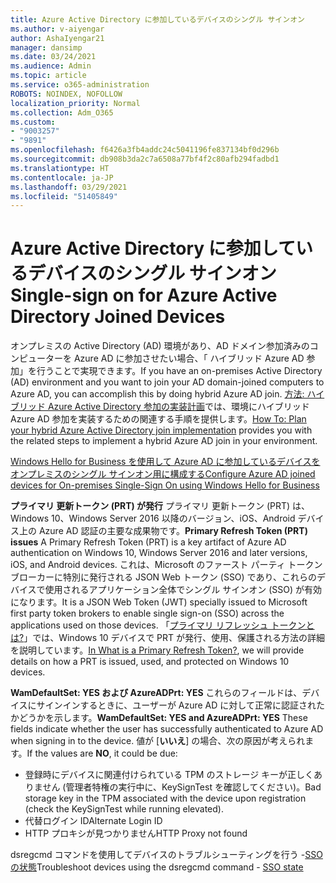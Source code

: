 ```yaml
---
title: Azure Active Directory に参加しているデバイスのシングル サインオン
ms.author: v-aiyengar
author: AshaIyengar21
manager: dansimp
ms.date: 03/24/2021
ms.audience: Admin
ms.topic: article
ms.service: o365-administration
ROBOTS: NOINDEX, NOFOLLOW
localization_priority: Normal
ms.collection: Adm_O365
ms.custom:
- "9003257"
- "9891"
ms.openlocfilehash: f6426a3fb4addc24c5041196fe837134bf0d296b
ms.sourcegitcommit: db908b3da2c7a6508a77bf4f2c80afb294fadbd1
ms.translationtype: HT
ms.contentlocale: ja-JP
ms.lasthandoff: 03/29/2021
ms.locfileid: "51405849"
---
```

# <a name="single-sign-on-for-azure-active-directory-joined-devices"></a><span data-ttu-id="8ea3a-102">Azure Active Directory に参加しているデバイスのシングル サインオン</span><span class="sxs-lookup"><span data-stu-id="8ea3a-102">Single-sign on for Azure Active Directory Joined Devices</span></span>

<span data-ttu-id="8ea3a-103">オンプレミスの Active Directory (AD) 環境があり、AD ドメイン参加済みのコンピューターを Azure AD に参加させたい場合、「 ハイブリッド Azure AD 参加」を行うことで実現できます。</span><span class="sxs-lookup"><span data-stu-id="8ea3a-103">If you have an on-premises Active Directory (AD) environment and you want to join your AD domain-joined computers to Azure AD, you can accomplish this by doing hybrid Azure AD join.</span></span> <span data-ttu-id="8ea3a-104">[方法: ハイブリッド Azure Active Directory 参加の実装計画](https://docs.microsoft.com/azure/active-directory/devices/hybrid-azuread-join-plan)では、環境にハイブリッド Azure AD 参加を実装するための関連する手順を提供します。</span><span class="sxs-lookup"><span data-stu-id="8ea3a-104">[How To: Plan your hybrid Azure Active Directory join implementation](https://docs.microsoft.com/azure/active-directory/devices/hybrid-azuread-join-plan) provides you with the related steps to implement a hybrid Azure AD join in your environment.</span></span>

[<span data-ttu-id="8ea3a-105">Windows Hello for Business を使用して Azure AD に参加しているデバイスをオンプレミスのシングル サインオン用に構成する</span><span class="sxs-lookup"><span data-stu-id="8ea3a-105">Configure Azure AD joined devices for On-premises Single-Sign On using Windows Hello for Business</span></span>](https://docs.microsoft.com/azure/active-directory/devices/hybrid-azuread-join-plan) 

<span data-ttu-id="8ea3a-106">**プライマリ 更新トークン (PRT) が発行** プライマリ 更新トークン (PRT) は、Windows 10、Windows Server 2016 以降のバージョン、iOS、Android デバイス上の Azure AD 認証の主要な成果物です。</span><span class="sxs-lookup"><span data-stu-id="8ea3a-106">**Primary Refresh Token (PRT) issues** A Primary Refresh Token (PRT) is a key artifact of Azure AD authentication on Windows 10, Windows Server 2016 and later versions, iOS, and Android devices.</span></span> <span data-ttu-id="8ea3a-107">これは、Microsoft のファースト パーティ トークン ブローカーに特別に発行される JSON Web トークン (SSO) であり、これらのデバイスで使用されるアプリケーション全体でシングル サインオン (SSO) が有効になります。</span><span class="sxs-lookup"><span data-stu-id="8ea3a-107">It is a JSON Web Token (JWT) specially issued to Microsoft first party token brokers to enable single sign-on (SSO) across the applications used on those devices.</span></span> <span data-ttu-id="8ea3a-108">「[プライマリ リフレッシュ トークンとは?](https://docs.microsoft.com/azure/active-directory/devices/concept-primary-refresh-token)」では、Windows 10 デバイスで PRT が発行、使用、保護される方法の詳細を説明しています。</span><span class="sxs-lookup"><span data-stu-id="8ea3a-108">[In What is a Primary Refresh Token?](https://docs.microsoft.com/azure/active-directory/devices/concept-primary-refresh-token), we will provide details on how a PRT is issued, used, and protected on Windows 10 devices.</span></span>

<span data-ttu-id="8ea3a-109">**WamDefaultSet: YES および AzureADPrt: YES** これらのフィールドは、デバイスにサインインするときに、ユーザーが Azure AD に対して正常に認証されたかどうかを示します。</span><span class="sxs-lookup"><span data-stu-id="8ea3a-109">**WamDefaultSet: YES and AzureADPrt: YES** These fields indicate whether the user has successfully authenticated to Azure AD when signing in to the device.</span></span> <span data-ttu-id="8ea3a-110">値が [**いいえ**] の場合、次の原因が考えられます。</span><span class="sxs-lookup"><span data-stu-id="8ea3a-110">If the values are **NO**, it could be due:</span></span>

- <span data-ttu-id="8ea3a-111">登録時にデバイスに関連付けられている TPM のストレージ キーが正しくありません (管理者特権の実行中に、KeySignTest を確認してください)。</span><span class="sxs-lookup"><span data-stu-id="8ea3a-111">Bad storage key in the TPM associated with the device upon registration (check the KeySignTest while running elevated).</span></span>
- <span data-ttu-id="8ea3a-112">代替ログイン ID</span><span class="sxs-lookup"><span data-stu-id="8ea3a-112">Alternate Login ID</span></span>
- <span data-ttu-id="8ea3a-113">HTTP プロキシが見つかりません</span><span class="sxs-lookup"><span data-stu-id="8ea3a-113">HTTP Proxy not found</span></span>

<span data-ttu-id="8ea3a-114">dsregcmd コマンドを使用してデバイスのトラブルシューティングを行う -[SSOの状態](https://docs.microsoft.com/azure/active-directory/devices/troubleshoot-device-dsregcmd#sso-state)</span><span class="sxs-lookup"><span data-stu-id="8ea3a-114">Troubleshoot devices using the dsregcmd command - [SSO state](https://docs.microsoft.com/azure/active-directory/devices/troubleshoot-device-dsregcmd#sso-state)</span></span>
